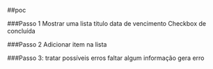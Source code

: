 ##poc

###Passo 1
Mostrar uma lista
	titulo
	data de vencimento
	Checkbox de concluída

###Passo 2
	Adicionar item na lista

###Passo 3:
	tratar possíveis erros
		faltar algum informação gera erro

